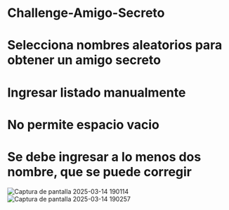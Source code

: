 # Challenge-Amigo-Secreto
# Selecciona nombres aleatorios para obtener un amigo secreto
# Ingresar listado manualmente
# No permite espacio vacio
# Se debe ingresar a lo menos dos nombre, que se puede corregir
![Captura de pantalla 2025-03-14 190114](https://github.com/user-attachments/assets/7fc2b3a2-b8ec-489f-bf1d-ca67d9382543)
![Captura de pantalla 2025-03-14 190257](https://github.com/user-attachments/assets/b5ba0dff-eedb-4404-9ccc-326d9e51c123)
